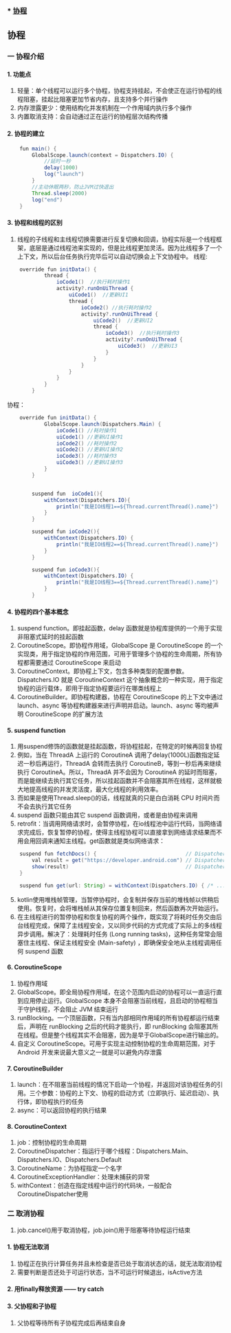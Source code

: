 ### * [协程](#1)

## <span id = "1"> 协程</span>
### 一 协程介绍
#### 1. 功能点
1. 轻量：单个线程可以运行多个协程，协程支持挂起，不会使正在运行协程的线程阻塞，挂起比阻塞更加节省内存，且支持多个并行操作
2. 内存泄露更少：使用结构化并发机制在一个作用域内执行多个操作
3. 内置取消支持：会自动通过正在运行的协程层次结构传播

#### 2. 协程的建立
```java
    fun main() {
        GlobalScope.launch(context = Dispatchers.IO) {
            //延时一秒
            delay(1000)
            log("launch")
        }
        //主动休眠两秒，防止JVM过快退出
        Thread.sleep(2000)
        log("end")
    }
```

#### 3. 协程和线程的区别
1. 线程的子线程和主线程切换需要进行反复切换和回调，协程实际是一个线程框架，底层是通过线程池来实现的，但是比线程更加灵活。因为比线程多了一个上下文，所以后台任务执行完毕后可以自动切换会上下文协程中。
线程:
```java
    override fun initData() {
            thread {
                ioCode1()  //执行耗时操作1
                activity?.runOnUiThread {
                    uiCode1()  //更新UI1
                    thread {
                        ioCode2() //执行耗时操作2
                        activity?.runOnUiThread {
                            uiCode2()  //更新UI2
                            thread {
                                ioCode3()  //执行耗时操作3
                                activity?.runOnUiThread {
                                    uiCode3()  //更新UI3
                                }
                            }
                        }
                    }
                }
            }
        }
```

协程：
```java
    override fun initData() {
            GlobalScope.launch(Dispatchers.Main) {
                ioCode1() //耗时操作1
                uiCode1() //更新UI操作1
                ioCode2() //耗时操作2
                uiCode2() //更新UI操作2
                ioCode3() //耗时操作3
                uiCode3() //更新UI操作3
            }
        }


        suspend fun  ioCode1(){
            withContext(Dispatchers.IO){
                println("我是IO线程1==${Thread.currentThread().name}")
            }
        }

        suspend fun ioCode2(){
            withContext(Dispatchers.IO) {
                println("我是IO线程2==${Thread.currentThread().name}")
            }
        }

        suspend fun ioCode3(){
            withContext(Dispatchers.IO) {
                println("我是IO线程3==${Thread.currentThread().name}")
            }
        }
```

#### 4. 协程的四个基本概念
1. suspend function。即挂起函数，delay 函数就是协程库提供的一个用于实现非阻塞式延时的挂起函数
2. CoroutineScope。即协程作用域，GlobalScope 是 CoroutineScope 的一个实现类，用于指定协程的作用范围，可用于管理多个协程的生命周期，所有协程都需要通过 CoroutineScope 来启动
3. CoroutineContext。即协程上下文，包含多种类型的配置参数。Dispatchers.IO 就是 CoroutineContext 这个抽象概念的一种实现，用于指定协程的运行载体，即用于指定协程要运行在哪类线程上
4. CoroutineBuilder。即协程构建器，协程在 CoroutineScope 的上下文中通过 launch、async 等协程构建器来进行声明并启动。launch、async 等均被声明 CoroutineScope 的扩展方法

#### 5. suspend function
1. 用suspend修饰的函数就是挂起函数，将协程挂起，在特定的时候再回复协程
2. 例如，当在 ThreadA 上运行的 CoroutineA 调用了delay(1000L)函数指定延迟一秒后再运行，ThreadA 会转而去执行 CoroutineB，等到一秒后再来继续执行 CoroutineA。所以，ThreadA 并不会因为 CoroutineA 的延时而阻塞，而是能继续去执行其它任务，所以挂起函数并不会阻塞其所在线程，这样就极大地提高线程的并发灵活度，最大化线程的利用效率。
3. 而如果是使用Thread.sleep()的话，线程就真的只是白白消耗 CPU 时间片而不会去执行其它任务
4. suspend 函数只能由其它 suspend 函数调用，或者是由协程来调用
5. retrofit：当调用网络请求时，会暂停协程，在io线程池中运行代码，当网络请求完成后，恢复暂停的协程，使得主线程协程可以直接拿到网络请求结果而不用会用回调来通知主线程。get函数就是类似网络请求：
```java
    suspend fun fetchDocs() {                             // Dispatchers.Main
        val result = get("https://developer.android.com") // Dispatchers.IO for `get`
        show(result)                                      // Dispatchers.Main
    }

    suspend fun get(url: String) = withContext(Dispatchers.IO) { /* ... */ }

```
5. kotlin使用堆栈帧管理，当暂停协程时，会复制并保存当前的堆栈帧以供稍后使用。恢复时，会将堆栈帧从其保存位置复制回来，然后函数再次开始运行。
6. 在主线程进行的暂停协程和恢复协程的两个操作，既实现了将耗时任务交由后台线程完成，保障了主线程安全，又以同步代码的方式完成了实际上的多线程异步调用。解决了：处理耗时任务 (Long running tasks)，这种任务常常会阻塞住主线程、保证主线程安全 (Main-safety) ，即确保安全地从主线程调用任何 suspend 函数

#### 6. CoroutineScope
1. 协程作用域
2. GlobalScope。即全局协程作用域，在这个范围内启动的协程可以一直运行直到应用停止运行。GlobalScope 本身不会阻塞当前线程，且启动的协程相当于守护线程，不会阻止 JVM 结束运行
3. runBlocking。一个顶层函数，只有当内部相同作用域的所有协程都运行结束后，声明在 runBlocking 之后的代码才能执行，即 runBlocking 会阻塞其所在线程。但是整个线程其实不会阻塞，因为是早于GlobalScope进行输出的。
4. 自定义 CoroutineScope。可用于实现主动控制协程的生命周期范围，对于 Android 开发来说最大意义之一就是可以避免内存泄露

#### 7. CoroutineBuilder
1. launch：在不阻塞当前线程的情况下启动一个协程，并返回对该协程任务的引用。三个参数：协程的上下文、协程的启动方式（立即执行、延迟启动）、执行体，即协程执行的任务
2. async：可以返回协程的执行结果
#### 8. CoroutineContext
1. job：控制协程的生命周期
2. CoroutineDispatcher：指运行于哪个线程：Dispatchers.Main、Dispatchers.IO、Dispatchers.Default 
3. CoroutineName：为协程指定一个名字
4. CoroutineExceptionHandler：处理未捕获的异常
5. withContext：创造在指定线程中运行的代码块，一般配合 CoroutineDispatcher使用

### 二 取消协程
1. job.cancel()用于取消协程，job.join()用于阻塞等待协程运行结束

#### 1. 协程无法取消
1. 协程正在执行计算任务并且未检查是否已处于取消状态的话，就无法取消协程
2. 需要判断是否还处于可运行状态，当不可运行时候退出，isActive方法

#### 2. 用finally释放资源 —— try catch
#### 3. 父协程和子协程
1. 父协程等待所有子协程完成后再结束自身

